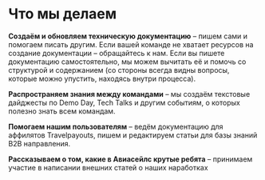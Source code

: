 # **Что мы делаем**

**Создаём и обновляем техническую документацию** – пишем сами и помогаем писать другим. Если вашей команде не хватает ресурсов
на создание документации – обращайтесь к нам. Если вы пишете документацию самостоятельно, мы можем вычитать её и помочь со
структурой и содержанием (со стороны всегда видны вопросы, которые можно упустить, находясь внутри процесса).

**Распространяем знания между командами** – мы создаём текстовые дайджесты по Demo Day, Tech Talks и другим событиям, о которых
полезно знать всем командам.

**Помогаем нашим пользователям** – ведём документацию для аффилятов Travelpayouts, пишем и редактируем статьи для базы знаний
B2B направления.

**Рассказываем о том, какие в Авиасейлс крутые ребята** – принимаем участие в написании внешних статей о наших наработках